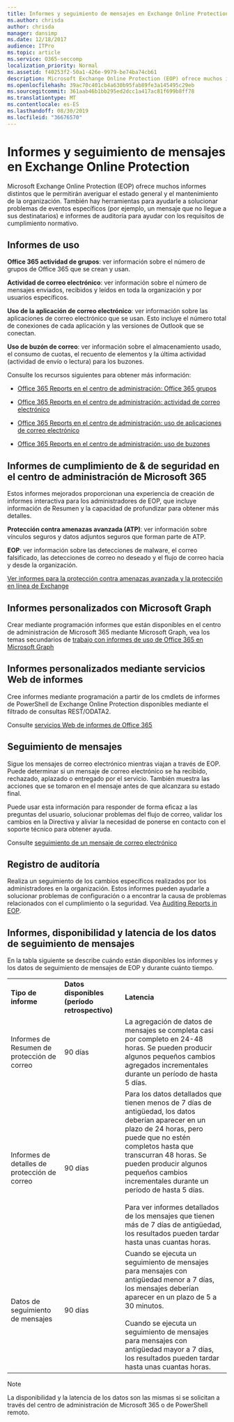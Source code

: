 ```yaml
---
title: Informes y seguimiento de mensajes en Exchange Online Protection
ms.author: chrisda
author: chrisda
manager: dansimp
ms.date: 12/18/2017
audience: ITPro
ms.topic: article
ms.service: O365-seccomp
localization_priority: Normal
ms.assetid: f40253f2-50a1-426e-9979-be74ba74cb61
description: Microsoft Exchange Online Protection (EOP) ofrece muchos informes distintos que le permitirán averiguar el estado general y el mantenimiento de la organización. También hay herramientas para ayudarle a solucionar problemas de eventos específicos (por ejemplo, un mensaje que no llegue a sus destinatarios) e informes de auditoría para ayudar con los requisitos de cumplimiento normativo. La tabla siguiente describe los informes y las herramientas de solución de problemas disponibles para los administradores de EOP.
ms.openlocfilehash: 39ac70c401cb4a630b95fab89fe3a145495c29eb
ms.sourcegitcommit: 361aab46b1bb295ed2dcc1a417ac81f699b8ff78
ms.translationtype: MT
ms.contentlocale: es-ES
ms.lasthandoff: 08/30/2019
ms.locfileid: "36676570"
---
```

# <a name="reporting-and-message-trace-in-exchange-online-protection"></a>Informes y seguimiento de mensajes en Exchange Online Protection

Microsoft Exchange Online Protection (EOP) ofrece muchos informes distintos que le permitirán averiguar el estado general y el mantenimiento de la organización. También hay herramientas para ayudarle a solucionar problemas de eventos específicos (por ejemplo, un mensaje que no llegue a sus destinatarios) e informes de auditoría para ayudar con los requisitos de cumplimiento normativo.

## <a name="usage-reports"></a>Informes de uso

**Office 365 actividad de grupos**: ver información sobre el número de grupos de Office 365 que se crean y usan.  

**Actividad de correo electrónico**: ver información sobre el número de mensajes enviados, recibidos y leídos en toda la organización y por usuarios específicos.  

**Uso de la aplicación de correo electrónico**: ver información sobre las aplicaciones de correo electrónico que se usan. Esto incluye el número total de conexiones de cada aplicación y las versiones de Outlook que se conectan.  

**Uso de buzón de correo**: ver información sobre el almacenamiento usado, el consumo de cuotas, el recuento de elementos y la última actividad (actividad de envío o lectura) para los buzones.

Consulte los recursos siguientes para obtener más información:

- [Office 365 Reports en el centro de administración: Office 365 grupos](https://go.microsoft.com/fwlink/p/?linkid=861610)

- [Office 365 Reports en el centro de administración: actividad de correo electrónico](https://go.microsoft.com/fwlink/p/?linkid=859706)

- [Office 365 Reports en el centro de administración: uso de aplicaciones de correo electrónico](https://go.microsoft.com/fwlink/p/?linkid=859707)

- [Office 365 Reports en el centro de administración: uso de buzones](https://go.microsoft.com/fwlink/p/?linkid=859708)

## <a name="security--compliance-reports-in-the-microsoft-365-admin-center"></a>Informes de cumplimiento de & de seguridad en el centro de administración de Microsoft 365

Estos informes mejorados proporcionan una experiencia de creación de informes interactiva para los administradores de EOP, que incluye información de Resumen y la capacidad de profundizar para obtener más detalles.  

**Protección contra amenazas avanzada (ATP)**: ver información sobre vínculos seguros y datos adjuntos seguros que forman parte de ATP.  

**EOP**: ver información sobre las detecciones de malware, el correo falsificado, las detecciones de correo no deseado y el flujo de correo hacia y desde la organización.  

[Ver informes para la protección contra amenazas avanzada y la protección en línea de Exchange](https://go.microsoft.com/fwlink/p/?linkid=852409)

## <a name="custom-reports-using-microsoft-graph"></a>Informes personalizados con Microsoft Graph

Crear mediante programación informes que están disponibles en el centro de administración de Microsoft 365 mediante Microsoft Graph, vea los temas secundarios de [trabajo con informes de uso de Office 365 en Microsoft Graph](https://go.microsoft.com/fwlink/p/?linkid=865135)

## <a name="custom-reports-using-reporting-web-services"></a>Informes personalizados mediante servicios Web de informes

Cree informes mediante programación a partir de los cmdlets de informes de PowerShell de Exchange Online Protection disponibles mediante el filtrado de consultas REST/ODATA2.

Consulte [servicios Web de informes de Office 365](https://go.microsoft.com/fwlink/p/?LinkId=279926)

## <a name="message-trace"></a>Seguimiento de mensajes

Sigue los mensajes de correo electrónico mientras viajan a través de EOP. Puede determinar si un mensaje de correo electrónico se ha recibido, rechazado, aplazado o entregado por el servicio. También muestra las acciones que se tomaron en el mensaje antes de que alcanzara su estado final.  

Puede usar esta información para responder de forma eficaz a las preguntas del usuario, solucionar problemas del flujo de correo, validar los cambios en la Directiva y aliviar la necesidad de ponerse en contacto con el soporte técnico para obtener ayuda.  

Consulte [seguimiento de un mensaje de correo electrónico](https://docs.microsoft.com/exchange/monitoring/trace-an-email-message/trace-an-email-message)

## <a name="audit-logging"></a>Registro de auditoría

Realiza un seguimiento de los cambios específicos realizados por los administradores en la organización. Estos informes pueden ayudarle a solucionar problemas de configuración o a encontrar la causa de problemas relacionados con el cumplimiento o la seguridad. Vea [Auditing Reports in EOP](auditing-reports-in-eop.md).

## <a name="reporting-and-message-trace-data-availability-and-latency"></a>Informes, disponibilidad y latencia de los datos de seguimiento de mensajes

En la tabla siguiente se describe cuándo están disponibles los informes y los datos de seguimiento de mensajes de EOP y durante cuánto tiempo.
  
||||
|:-----|:-----|:-----|
|**Tipo de informe**|**Datos disponibles (período retrospectivo)**|**Latencia**|
|Informes de Resumen de protección de correo|90 días|La agregación de datos de mensajes se completa casi por completo en 24-48 horas. Se pueden producir algunos pequeños cambios agregados incrementales durante un período de hasta 5 días.|
|Informes de detalles de protección de correo|90 días|Para los datos detallados que tienen menos de 7 días de antigüedad, los datos deberían aparecer en un plazo de 24 horas, pero puede que no estén completos hasta que transcurran 48 horas. Se pueden producir algunos pequeños cambios incrementales durante un período de hasta 5 días. <br/><br/> Para ver informes detallados de los mensajes que tienen más de 7 días de antigüedad, los resultados pueden tardar hasta unas cuantas horas.|
|Datos de seguimiento de mensajes|90 días|Cuando se ejecuta un seguimiento de mensajes para mensajes con antigüedad menor a 7 días, los mensajes deberían aparecer en un plazo de 5 a 30 minutos.<br/><br/> Cuando se ejecuta un seguimiento de mensajes para mensajes con antigüedad mayor a 7 días, los resultados pueden tardar hasta unas cuantas horas.|

> [!NOTE]
> La disponibilidad y la latencia de los datos son las mismas si se solicitan a través del centro de administración de Microsoft 365 o de PowerShell remoto. 
